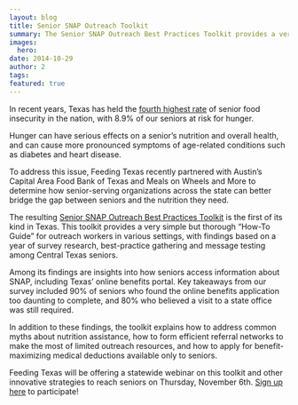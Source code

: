 ```yaml
---
layout: blog
title: Senior SNAP Outreach Toolkit
summary: The Senior SNAP Outreach Best Practices Toolkit provides a very simple but thorough “How-To Guide” for outreach workers in various settings.
images:
  hero: 
date: 2014-10-29
author: 2
tags: 
featured: true
---
```


In recent years, Texas has held the [fourth highest rate](http://www.mowaa.org/document.doc?id=193) of senior food insecurity in the nation, with 8.9% of our seniors at risk for hunger.

Hunger can have serious effects on a senior’s nutrition and overall health, and can cause more pronounced symptoms of age-related conditions such as diabetes and heart disease. 

To address this issue, Feeding Texas recently partnered with Austin’s Capital Area Food Bank of Texas and Meals on Wheels and More to determine how senior-serving organizations across the state can better bridge the gap between seniors and the nutrition they need. 

The resulting [Senior SNAP Outreach Best Practices Toolkit](https://s3-us-west-2.amazonaws.com/assets.feedingtexas.org/pdf/senior-snap-outreach-toolkit.pdf) is the first of its kind in Texas. This toolkit provides a very simple but thorough “How-To Guide” for outreach workers in various settings, with findings based on a year of survey research, best-practice gathering and message testing among Central Texas seniors. 

Among its findings are insights into how seniors access information about SNAP, including Texas’ online benefits portal. Key takeaways from our survey included 90% of seniors who found the online benefits application too daunting to complete, and 80% who believed a visit to a state office was still required. 

In addition to these findings, the toolkit explains how to address common myths about nutrition assistance, how to form efficient referral networks to make the most of limited outreach resources, and how to apply for benefit-maximizing medical deductions available only to seniors. 

Feeding Texas will be offering a statewide webinar on this toolkit and other innovative strategies to reach seniors on Thursday, November 6th. [Sign up here](https://docs.google.com/forms/d/1QpVeHC1rxlLqpfFxHnogKCbS6CleVwlbPnHwYhv0EOg/viewform) to participate!




